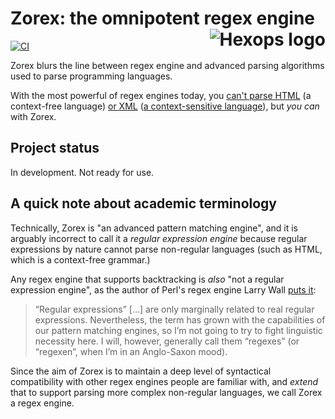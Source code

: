 # Zorex: the omnipotent regex engine <a href="https://hexops.com"><img align="right" alt="Hexops logo" src="https://raw.githubusercontent.com/hexops/media/main/readme.svg"></img></a>

[![CI](https://github.com/hexops/ztemplate/workflows/CI/badge.svg)](https://github.com/hexops/ztemplate/actions)

Zorex blurs the line between regex engine and advanced parsing algorithms used to parse programming languages.

With the most powerful of regex engines today, you [can't parse HTML](https://stackoverflow.com/questions/6751105/why-its-not-possible-to-use-regex-to-parse-html-xml-a-formal-explanation-in-la) (a context-free language) [or XML](https://stackoverflow.com/a/8578999) ([a context-sensitive language](https://softwareengineering.stackexchange.com/a/205725)), but _you can_ with Zorex.

## Project status

In development. Not ready for use.

## A quick note about academic terminology

Technically, Zorex is "an advanced pattern matching engine", and it is arguably incorrect to call it a _regular expression engine_ because regular expressions by nature cannot parse non-regular languages (such as HTML, which is a context-free grammar.)

Any regex engine that supports backtracking is _also_ "not a regular expression engine", as the author of Perl's regex engine Larry Wall [puts it](https://raku.org/archive/doc/design/apo/A05.html):

> “Regular expressions” […] are only marginally related to real regular expressions. Nevertheless, the term has grown with the capabilities of our pattern matching engines, so I’m not going to try to fight linguistic necessity here. I will, however, generally call them “regexes” (or “regexen”, when I’m in an Anglo-Saxon mood).

Since the aim of Zorex is to maintain a deep level of syntactical compatibility with other regex engines people are familiar with, and _extend_ that to support parsing more complex non-regular languages, we call Zorex a regex engine.
